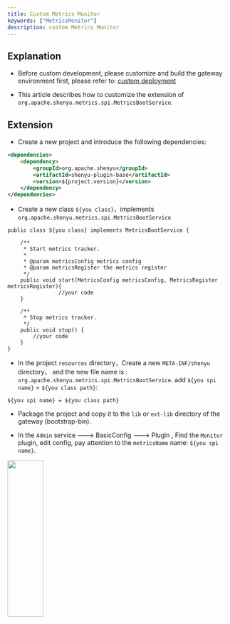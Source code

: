 ```yaml
---
title: Custom Metrics Monitor
keywords: ["MetricsMonitor"]
description: custom Metrics Monitor
---
```



## Explanation

* Before custom development, please customize and build the gateway environment first, please refer to: [custom deployment](../../deployment/deployment-custom)

* This article describes how to customize the extension of  `org.apache.shenyu.metrics.spi.MetricsBootService`.

## Extension

* Create a new project and introduce the following dependencies:

```xml
<dependencies>
    <dependency>
        <groupId>org.apache.shenyu</groupId>
        <artifactId>shenyu-plugin-base</artifactId>
        <version>${project.version}</version>
    </dependency>
</dependencies>
```

* Create a new class `${you class}`，implements `org.apache.shenyu.metrics.spi.MetricsBootService`

```
public class ${you class} implements MetricsBootService {
   
   	/**
     * Start metrics tracker.
     *
     * @param metricsConfig metrics config
     * @param metricsRegister the metrics register
     */
    public void start(MetricsConfig metricsConfig, MetricsRegister metricsRegister){
				//your code
    }
    
    /**
     * Stop metrics tracker.
     */
    public void stop() {
      	//your code
    }
}
```

* In the project  `resources` directory，Create a new `META-INF/shenyu` directory， and the new file name is : `org.apache.shenyu.metrics.spi.MetricsBootService`.
add `${you spi name}` = `${you class path}`:

```
${you spi name} = ${you class path}
```

* Package the project and copy it to the `lib` or `ext-lib` directory of the gateway (bootstrap-bin).

* In the `Admin` service ---> BasicConfig ---> Plugin ,  Find the `Monitor` plugin,  edit config, pay attention to the `metricsName` name: `${you spi name}`.

<img src="/img/shenyu/custom/custom-metrics-monitor-en.jpg" width="40%" height="30%" />
